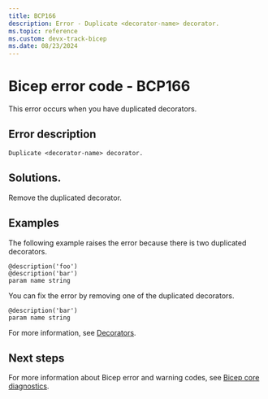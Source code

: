 ```yaml
---
title: BCP166
description: Error - Duplicate <decorator-name> decorator.
ms.topic: reference
ms.custom: devx-track-bicep
ms.date: 08/23/2024
---
```


# Bicep error code - BCP166

This error occurs when you have duplicated decorators.

## Error description

`Duplicate <decorator-name> decorator.`

## Solutions.

Remove the duplicated decorator.

## Examples

The following example raises the error because there is two duplicated decorators.

```bicep
@description('foo')
@description('bar')
param name string
```

You can fix the error by removing one of the duplicated decorators.  

```bicep
@description('bar')
param name string
```

For more information, see [Decorators](../files.md#decorators).

## Next steps

For more information about Bicep error and warning codes, see [Bicep core diagnostics](../bicep-core-diagnostics.md).